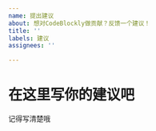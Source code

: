 ```yaml
---
name: 提出建议
about: 想对CodeBlockly做贡献？反馈一个建议！
title: ''
labels: 建议
assignees: ''

---
```


# 在这里写你的建议吧

记得写清楚哦
